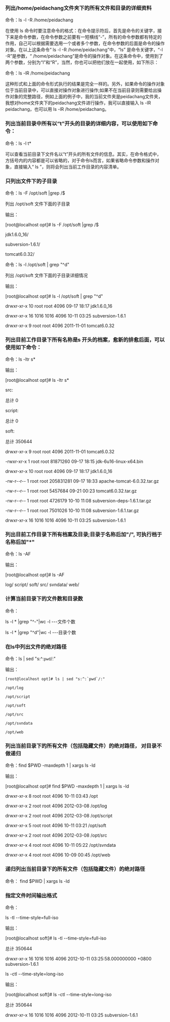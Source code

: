 ### 列出/home/peidachang文件夹下的所有文件和目录的详细资料

命令：ls -l -R /home/peidachang

在使用 ls 命令时要注意命令的格式：在命令提示符后，首先是命令的关键字，接下来是命令参数，在命令参数之前要有一短横线“-”，所有的命令参数都有特定的作用，自己可以根据需要选用一个或者多个参数，在命令参数的后面是命令的操作对象。在以上这条命令“ ls -l -R /home/peidachang”中，“ls” 是命令关键字，“-l -R”是参数，“ /home/peidachang”是命令的操作对象。在这条命令中，使用到了两个参数，分别为“l”和“R”，当然，你也可以把他们放在一起使用，如下所示：

命令：ls -lR /home/peidachang

这种形式和上面的命令形式执行的结果是完全一样的。另外，如果命令的操作对象位于当前目录中，可以直接对操作对象进行操作;如果不在当前目录则需要给出操作对象的完整路径，例如上面的例子中，我的当前文件夹是peidachang文件夹，我想对home文件夹下的peidachang文件进行操作，我可以直接输入 ls -lR peidachang，也可以用 ls -lR /home/peidachang。 

### 列出当前目录中所有以“t”开头的目录的详细内容，可以使用如下命令：

命令：ls -l t*   

可以查看当前目录下文件名以“t”开头的所有文件的信息。其实，在命令格式中，方括号内的内容都是可以省略的，对于命令ls而言，如果省略命令参数和操作对象，直接输入“ ls ”，则将会列出当前工作目录的内容清单。

### 只列出文件下的子目录

命令：ls -F /opt/soft |grep /$  

列出 /opt/soft 文件下面的子目录

输出：

[root@localhost opt]# ls -F /opt/soft |grep /$

jdk1.6.0_16/

subversion-1.6.1/

tomcat6.0.32/

命令：ls -l /opt/soft | grep "^d"

列出 /opt/soft 文件下面的子目录详细情况

输出：

[root@localhost opt]#  ls -l /opt/soft | grep "^d"

drwxr-xr-x 10 root root      4096 09-17 18:17 jdk1.6.0_16

drwxr-xr-x 16 1016 1016      4096 10-11 03:25 subversion-1.6.1

drwxr-xr-x  9 root root      4096 2011-11-01 tomcat6.0.32

### 列出目前工作目录下所有名称是s 开头的档案，愈新的排愈后面，可以使用如下命令：

命令：ls -ltr s*

输出：

[root@localhost opt]# ls -ltr s*

src:

总计 0

script:

总计 0

soft:

总计 350644

drwxr-xr-x  9 root root      4096 2011-11-01 tomcat6.0.32

-rwxr-xr-x  1 root root  81871260 09-17 18:15 jdk-6u16-linux-x64.bin

drwxr-xr-x 10 root root      4096 09-17 18:17 jdk1.6.0_16

-rw-r--r--  1 root root 205831281 09-17 18:33 apache-tomcat-6.0.32.tar.gz

-rw-r--r--  1 root root   5457684 09-21 00:23 tomcat6.0.32.tar.gz

-rw-r--r--  1 root root   4726179 10-10 11:08 subversion-deps-1.6.1.tar.gz

-rw-r--r--  1 root root   7501026 10-10 11:08 subversion-1.6.1.tar.gz

drwxr-xr-x 16 1016 1016      4096 10-11 03:25 subversion-1.6.1

### 列出目前工作目录下所有档案及目录;目录于名称后加"/", 可执行档于名称后加"*" 

命令：ls -AF

输出：

[root@localhost opt]# ls -AF

log/  script/  soft/  src/  svndata/  web/

### 计算当前目录下的文件数和目录数

命令：

ls -l * |grep "^-"|wc -l ---文件个数  

ls -l * |grep "^d"|wc -l    ---目录个数

### 在ls中列出文件的绝对路径

命令：ls | sed "s:^:`pwd`/:"

输出：

    [root@localhost opt]# ls | sed "s:^:`pwd`/:" 

    /opt/log

    /opt/script

    /opt/soft

    /opt/src

    /opt/svndata

    /opt/web

### 列出当前目录下的所有文件（包括隐藏文件）的绝对路径， 对目录不做递归

命令：find $PWD -maxdepth 1 | xargs ls -ld

输出：

[root@localhost opt]# find $PWD -maxdepth 1 | xargs ls -ld

drwxr-xr-x 8 root root 4096 10-11 03:43 /opt

drwxr-xr-x 2 root root 4096 2012-03-08 /opt/log

drwxr-xr-x 2 root root 4096 2012-03-08 /opt/script

drwxr-xr-x 5 root root 4096 10-11 03:21 /opt/soft

drwxr-xr-x 2 root root 4096 2012-03-08 /opt/src

drwxr-xr-x 4 root root 4096 10-11 05:22 /opt/svndata

drwxr-xr-x 4 root root 4096 10-09 00:45 /opt/web

### 递归列出当前目录下的所有文件（包括隐藏文件）的绝对路径

命令： find $PWD | xargs ls -ld 

### 指定文件时间输出格式

命令：

 ls -tl --time-style=full-iso

输出：

[root@localhost soft]# ls -tl --time-style=full-iso 

总计 350644

drwxr-xr-x 16 1016 1016 4096 2012-10-11 03:25:58.000000000 +0800 subversion-1.6.1

 ls -ctl --time-style=long-iso

输出：

[root@localhost soft]# ls -ctl --time-style=long-iso

总计 350644

drwxr-xr-x 16 1016 1016      4096 2012-10-11 03:25 subversion-1.6.1